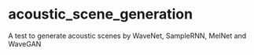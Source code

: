 # acoustic_scene_generation
A test to generate acoustic scenes by WaveNet, SampleRNN, MelNet and WaveGAN
